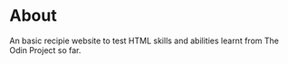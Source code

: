 # About

An basic recipie website to test HTML skills and abilities learnt from The Odin Project so far.
